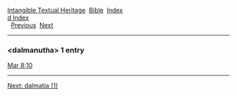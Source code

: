 [Intangible Textual Heritage](../../index)  [Bible](../index) 
[Index](index)   
[d Index](_d_)  
  [Previous](c02805)  [Next](c02807) 

------------------------------------------------------------------------

### &lt;dalmanutha&gt; 1 entry

[Mar 8:10](../kjv/mar008.htm#010)  

------------------------------------------------------------------------

[Next: dalmatia (1)](c02807)
